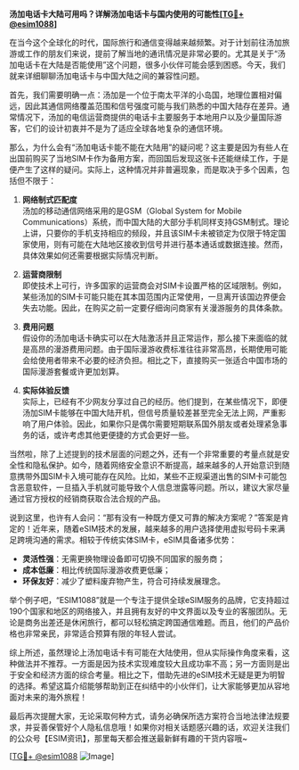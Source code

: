 **汤加电话卡大陆可用吗？详解汤加电话卡与国内使用的可能性[[TG💪+ @esim1088](https://t.me/s/esim1088)]**

在当今这个全球化的时代，国际旅行和通信变得越来越频繁。对于计划前往汤加旅游或工作的朋友们来说，提前了解当地的通讯情况是非常必要的。尤其是关于“汤加电话卡在大陆是否能使用”这个问题，很多小伙伴可能会感到困惑。今天，我们就来详细聊聊汤加电话卡与中国大陆之间的兼容性问题。

首先，我们需要明确一点：汤加是一个位于南太平洋的小岛国，地理位置相对偏远，因此其通信网络覆盖范围和信号强度可能与我们熟悉的中国大陆存在差异。通常情况下，汤加的电信运营商提供的电话卡主要服务于本地用户以及少量国际游客，它们的设计初衷并不是为了适应全球各地复杂的通信环境。

那么，为什么会有“汤加电话卡能不能在大陆用”的疑问呢？这主要是因为有些人在出国前购买了当地SIM卡作为备用方案，而回国后发现这张卡还能继续工作，于是便产生了这样的疑问。实际上，这种情况并非普遍现象，而是取决于多个因素，包括但不限于：

1. **网络制式匹配度**  
   汤加的移动通信网络采用的是GSM（Global System for Mobile Communications）系统，而中国大陆的大部分手机同样支持GSM制式。理论上讲，只要你的手机支持相应的频段，并且该SIM卡未被锁定为仅限于特定国家使用，则有可能在大陆地区接收到信号并进行基本通话或数据连接。然而，具体效果如何还需要根据实际情况判断。

2. **运营商限制**  
   即使技术上可行，许多国家的运营商会对SIM卡设置严格的区域限制。例如，某些汤加的SIM卡可能只能在其本国范围内正常使用，一旦离开该国边界便会失去功能。因此，在购买之前一定要仔细询问商家有关漫游服务的具体条款。

3. **费用问题**  
   假设你的汤加电话卡确实可以在大陆激活并且正常运作，那么接下来面临的就是高昂的漫游费用问题。由于国际漫游收费标准往往非常高昂，长期使用可能会给使用者带来不必要的经济负担。相比之下，直接购买一张适合中国市场的国际漫游套餐或许更加划算。

4. **实际体验反馈**  
   实际上，已经有不少网友分享过自己的经历。他们提到，在某些情况下，即便汤加SIM卡能够在中国大陆开机，但信号质量较差甚至完全无法上网，严重影响了用户体验。因此，如果你只是偶尔需要短期联系国外朋友或者处理紧急事务的话，或许考虑其他更便捷的方式会更好一些。

当然啦，除了上述提到的技术层面的问题之外，还有一个非常重要的考量点就是安全性和隐私保护。如今，随着网络安全意识不断提高，越来越多的人开始意识到随意携带外国SIM卡入境可能存在风险。比如，某些不正规渠道出售的SIM卡可能包含恶意软件，一旦插入手机就可能导致个人信息泄露等问题。所以，建议大家尽量通过官方授权的经销商获取合法合规的产品。

说到这里，也许有人会问：“那有没有一种既方便又可靠的解决方案呢？”答案是肯定的！近年来，随着eSIM技术的发展，越来越多的用户选择使用虚拟号码卡来满足跨境沟通的需求。相较于传统实体SIM卡，eSIM具备诸多优势：

- **灵活性强**：无需更换物理设备即可切换不同国家的服务商；
- **成本低廉**：相比传统国际漫游收费更低廉；
- **环保友好**：减少了塑料废弃物产生，符合可持续发展理念。

举个例子吧，“ESIM1088”就是一个专注于提供全球eSIM服务的品牌，它支持超过190个国家和地区的网络接入，并且拥有友好的中文界面以及专业的客服团队。无论是商务出差还是休闲旅行，都可以轻松搞定跨国通信难题。而且，他们的产品价格也非常亲民，非常适合预算有限的年轻人尝试。

综上所述，虽然理论上汤加电话卡有可能在大陆使用，但从实际操作角度来看，这种做法并不推荐。一方面是因为技术实现难度较大且成功率不高；另一方面则是出于安全和经济方面的综合考量。相比之下，借助先进的eSIM技术无疑是更为明智的选择。希望这篇介绍能够帮助到正在纠结中的小伙伴们，让大家能够更加从容地面对未来的海外旅程！

最后再次提醒大家，无论采取何种方式，请务必确保所选方案符合当地法律法规要求，并妥善保管好个人隐私信息哦！如果你对相关话题感兴趣的话，欢迎关注我们的公众号【ESIM资讯】，那里每天都会推送最新鲜有趣的干货内容哦~

[[TG💪+ @esim1088](https://t.me/s/esim1088) ![Image](https://i.postimg.cc/4NQfJmqS/Snipaste-2025-05-13-00-14-12.png)]